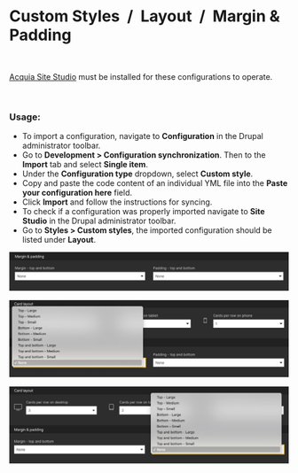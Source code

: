 # Custom Styles&nbsp;&nbsp;/&nbsp;&nbsp;Layout&nbsp;&nbsp;/&nbsp;&nbsp;Margin & Padding

<p>&nbsp;</p>

[Acquia Site Studio](https://www.acquia.com/products/drupal-cloud/site-studio) must be installed for these configurations to operate.

<p>&nbsp;</p>

### Usage:

- To import a configuration, navigate to **Configuration** in the Drupal administrator toolbar.
- Go to **Development > Configuration synchronization**. Then to the **Import** tab and select **Single item**.
- Under the **Configuration type** dropdown, select **Custom style**.
- Copy and paste the code content of an individual YML file into the **Paste your configuration here** field.
- Click **Import** and follow the instructions for syncing.
- To check if a configuration was properly imported navigate to **Site Studio** in the Drupal administrator toolbar.
- Go to **Styles > Custom styles**, the imported configuration should be listed under **Layout**.

![Screenshot](screenshot1.jpg)

![Screenshot](screenshot2.jpg)

![Screenshot](screenshot3.jpg)
